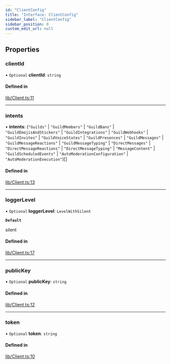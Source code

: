 ```yaml
---
id: "ClientConfig"
title: "Interface: ClientConfig"
sidebar_label: "ClientConfig"
sidebar_position: 0
custom_edit_url: null
---
```


## Properties

### clientId

• `Optional` **clientId**: `string`

#### Defined in

[lib/Client.ts:11](https://github.com/Artrix9095/Slythe.js/blob/3381088/packages/core/src/lib/Client.ts#L11)

___

### intents

• **intents**: (``"Guilds"`` \| ``"GuildMembers"`` \| ``"GuildBans"`` \| ``"GuildEmojisAndStickers"`` \| ``"GuildIntegrations"`` \| ``"GuildWebhooks"`` \| ``"GuildInvites"`` \| ``"GuildVoiceStates"`` \| ``"GuildPresences"`` \| ``"GuildMessages"`` \| ``"GuildMessageReactions"`` \| ``"GuildMessageTyping"`` \| ``"DirectMessages"`` \| ``"DirectMessageReactions"`` \| ``"DirectMessageTyping"`` \| ``"MessageContent"`` \| ``"GuildScheduledEvents"`` \| ``"AutoModerationConfiguration"`` \| ``"AutoModerationExecution"``)[]

#### Defined in

[lib/Client.ts:13](https://github.com/Artrix9095/Slythe.js/blob/3381088/packages/core/src/lib/Client.ts#L13)

___

### loggerLevel

• `Optional` **loggerLevel**: `LevelWithSilent`

**`Default`**

silent

#### Defined in

[lib/Client.ts:17](https://github.com/Artrix9095/Slythe.js/blob/3381088/packages/core/src/lib/Client.ts#L17)

___

### publicKey

• `Optional` **publicKey**: `string`

#### Defined in

[lib/Client.ts:12](https://github.com/Artrix9095/Slythe.js/blob/3381088/packages/core/src/lib/Client.ts#L12)

___

### token

• `Optional` **token**: `string`

#### Defined in

[lib/Client.ts:10](https://github.com/Artrix9095/Slythe.js/blob/3381088/packages/core/src/lib/Client.ts#L10)
